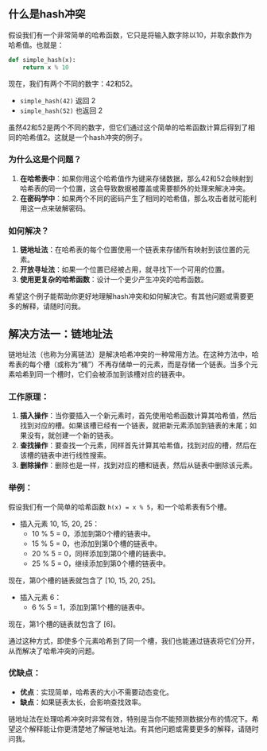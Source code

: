 
## 什么是hash冲突

假设我们有一个非常简单的哈希函数，它只是将输入数字除以10，并取余数作为哈希值。也就是：

```python
def simple_hash(x):
    return x % 10

```

现在，我们有两个不同的数字：42和52。

- `simple_hash(42)` 返回 2
- `simple_hash(52)` 也返回 2

虽然42和52是两个不同的数字，但它们通过这个简单的哈希函数计算后得到了相同的哈希值2。这就是一个hash冲突的例子。

### 为什么这是个问题？

1. **在哈希表中**：如果你用这个哈希值作为键来存储数据，那么42和52会映射到哈希表的同一个位置，这会导致数据被覆盖或需要额外的处理来解决冲突。
2. **在密码学中**：如果两个不同的密码产生了相同的哈希值，那么攻击者就可能利用这一点来破解密码。

### 如何解决？

1. **链地址法**：在哈希表的每个位置使用一个链表来存储所有映射到该位置的元素。
2. **开放寻址法**：如果一个位置已经被占用，就寻找下一个可用的位置。
3. **使用更复杂的哈希函数**：设计一个更少产生冲突的哈希函数。

希望这个例子能帮助你更好地理解hash冲突和如何解决它。有其他问题或需要更多的解释，请随时问我。

## **解决方法一：链地址法**

链地址法（也称为分离链法）是解决哈希冲突的一种常用方法。在这种方法中，哈希表的每个槽（或称为“桶”）不再存储单一的元素，而是存储一个链表。当多个元素哈希到同一个槽时，它们会被添加到该槽对应的链表中。

### 工作原理：

1. **插入操作**：当你要插入一个新元素时，首先使用哈希函数计算其哈希值，然后找到对应的槽。如果该槽已经有一个链表，就把新元素添加到链表的末尾；如果没有，就创建一个新的链表。
2. **查找操作**：要查找一个元素，同样首先计算其哈希值，找到对应的槽，然后在该槽的链表中进行线性搜索。
3. **删除操作**：删除也是一样，找到对应的槽和链表，然后从链表中删除该元素。

### 举例：

假设我们有一个简单的哈希函数 `h(x) = x % 5`，和一个哈希表有5个槽。

- 插入元素 10, 15, 20, 25：
    - 10 % 5 = 0，添加到第0个槽的链表中。
    - 15 % 5 = 0，也添加到第0个槽的链表中。
    - 20 % 5 = 0，同样添加到第0个槽的链表中。
    - 25 % 5 = 0，继续添加到第0个槽的链表中。

现在，第0个槽的链表就包含了 [10, 15, 20, 25]。

- 插入元素 6：
    - 6 % 5 = 1，添加到第1个槽的链表中。

现在，第1个槽的链表就包含了 [6]。

通过这种方式，即使多个元素哈希到了同一个槽，我们也能通过链表将它们分开，从而解决了哈希冲突的问题。

### 优缺点：

- **优点**：实现简单，哈希表的大小不需要动态变化。
- **缺点**：如果链表太长，会影响查找效率。

链地址法在处理哈希冲突时非常有效，特别是当你不能预测数据分布的情况下。希望这个解释能让你更清楚地了解链地址法。有其他问题或需要更多的解释，请随时问我。